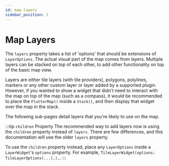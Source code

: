 ```yaml
---
id: map-layers
sidebar_position: 1
---
```


# Map Layers

The `layers` property takes a list of 'options' that should be extensions of `LayerOptions`. The actual visual part of the map comes from layers. Multiple layers can be stacked on top of each other, to add other functionality on top of the basic map view.

Layers are either tile layers (with tile providers), polygons, polylines, markers or any other custom layer or layer added by a supported plugin. However, if you wanted to show a widget that didn't need to interact with the map on top of the map (such as a compass), it would be recommended to place the `FlutterMap()` inside a `Stack()`, and then display that widget over the map in the stack.

The following sub-pages detail layers that you're likely to use on the map.

:::tip `children` Property
The recommended way to add layers now is using the `children` property instead of `layers`. There are few differences, and this documentation will use the older `layers` property.

To use the `children` property instead, place any `LayerOptions` inside a `LayerWidget`'s `options` property. For example, `TileLayerWidget(options: TileLayerOptions(...),),`.
:::
